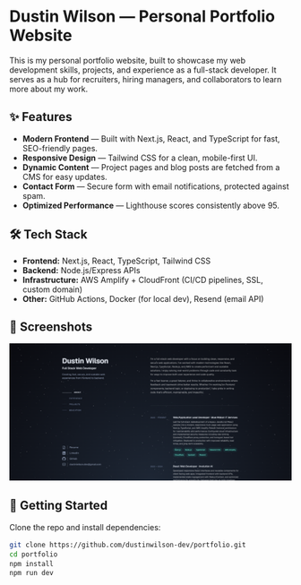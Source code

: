# Dustin Wilson — Personal Portfolio Website

This is my personal portfolio website, built to showcase my web development skills, projects, and experience as a full-stack developer. It serves as a hub for recruiters, hiring managers, and collaborators to learn more about my work.

## ✨ Features

- **Modern Frontend** — Built with Next.js, React, and TypeScript for fast, SEO-friendly pages.  
- **Responsive Design** — Tailwind CSS for a clean, mobile-first UI.  
- **Dynamic Content** — Project pages and blog posts are fetched from a CMS for easy updates.  
- **Contact Form** — Secure form with email notifications, protected against spam.  
- **Optimized Performance** — Lighthouse scores consistently above 95.

## 🛠 Tech Stack

- **Frontend:** Next.js, React, TypeScript, Tailwind CSS  
- **Backend:** Node.js/Express APIs  
- **Infrastructure:** AWS Amplify + CloudFront (CI/CD pipelines, SSL, custom domain)  
- **Other:** GitHub Actions, Docker (for local dev), Resend (email API)

## 📸 Screenshots

![Portfolio Screenshot](./public/Portfolio-Thumbnail.png)

## 🚀 Getting Started

Clone the repo and install dependencies:

```bash
git clone https://github.com/dustinwilson-dev/portfolio.git
cd portfolio
npm install
npm run dev
